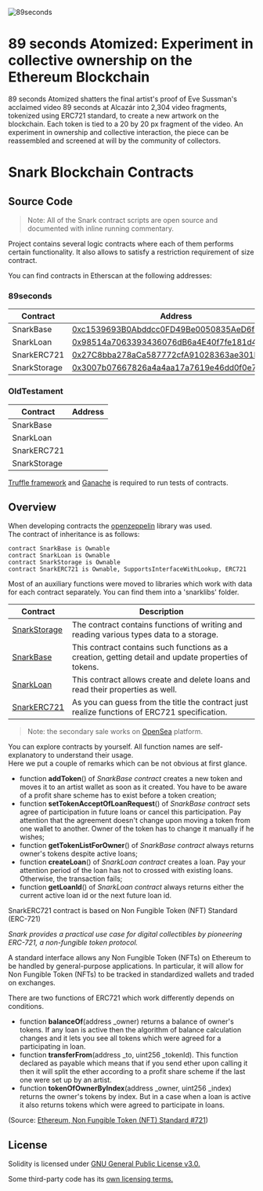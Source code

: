 ![89seconds](https://snark.art/assets/artworks/eve.png)

# 89 seconds Atomized: Experiment in collective ownership on the Ethereum Blockchain

89 seconds Atomized shatters the final artist's proof of Eve Sussman's acclaimed video 89 seconds at Alcazár into 2,304 video fragments, tokenized using ERC721 standard, to create a new artwork on the blockchain. Each token is tied to a 20 by 20 px fragment of the video. An experiment in ownership and collective interaction, the piece can be reassembled and screened at will by the community of collectors.

# Snark Blockchain Contracts

## Source Code

> Note: All of the Snark contract scripts are open source and documented with inline running commentary.

Project contains several logic contracts where each of them performs certain functionality. It also allows to satisfy a restriction requirement of size contract.

You can find contracts in Etherscan at the following addresses:

### 89seconds

Contract | Address
--- | ---
SnarkBase | [0xc1539693B0Abddcc0FD49Be0050835AeD6f67A50](https://etherscan.io/address/0xc1539693B0Abddcc0FD49Be0050835AeD6f67A50#code)
SnarkLoan | [0x98514a7063393436076dB6a4E40f7fe181d4AA87](https://etherscan.io/address/0x98514a7063393436076dB6a4E40f7fe181d4AA87#code)
SnarkERC721 | [0x27C8bba278aCa587772cfA91028363ae301b1A72](https://etherscan.io/address/0x27C8bba278aCa587772cfA91028363ae301b1A72#code)
SnarkStorage | [0x3007b07667826a4a4aa17a7619e46dd0f0e75157](https://etherscan.io/address/0x3007b07667826a4a4aa17a7619e46dd0f0e75157#code)

### OldTestament

Contract | Address
--- | ---
SnarkBase | [](https://etherscan.io/address/#code)
SnarkLoan | [](https://etherscan.io/address/#code)
SnarkERC721 | [](https://etherscan.io/address/#code)
SnarkStorage | [](https://etherscan.io/address/#code)

[Truffle framework](https://www.trufflesuite.com/truffle) and [Ganache](https://www.trufflesuite.com/ganache) is required to run tests of contracts.

## Overview

When developing contracts the [openzeppelin](https://openzeppelin.org) library was used.\
The contract of inheritance is as follows:

``` solidity
contract SnarkBase is Ownable
contract SnarkLoan is Ownable
contract SnarkStorage is Ownable
contract SnarkERC721 is Ownable, SupportsInterfaceWithLookup, ERC721
```

Most of an auxiliary functions were moved to libraries which work with data for each contract separately. You can find them into a 'snarklibs' folder.

Contract | Description
-- | --
[SnarkStorage](contracts/SnarkStorage.sol) | The contract contains functions of writing and reading various types data to a storage.
[SnarkBase](contracts/SnarkBase.sol) | This contract contains such functions as a creation, getting detail and update properties of tokens.
[SnarkLoan](contracts/SnarkLoan.sol) | This contract allows create and delete loans and read their properties as well.
[SnarkERC721](contracts/SnarkERC721.sol) | As you can guess from the title the contract just realize functions of ERC721 specification.

> Note: the secondary sale works on [OpenSea](https://opensea.io/assets/89secondsatomized) platform.

You can explore contracts by yourself. All function names are self-explanatory to understand their usage.\
Here we put a couple of remarks which can be not obvious at first glance.

- function **addToken**() of *SnarkBase contract* creates a new token and moves it to an artist wallet as soon as it created. You have to be aware of a profit share scheme has to exist before a token creation;
- function **setTokenAcceptOfLoanRequest**() of *SnarkBase contract* sets agree of participation in future loans or cancel this participation. Pay attention that the agreement doesn't change upon moving a token from one wallet to another. Owner of the token has to change it manually if he wishes;
- function **getTokenListForOwner**() of *SnarkBase contract* always returns owner's tokens despite active loans;
- function **createLoan**() of *SnarkLoan contract* creates a loan. Pay your attention period of the loan has not to crossed with existing loans. Otherwise, the transaction fails;
- function **getLoanId**() of *SnarkLoan contract* always returns either the current active loan id or the next future loan id.

SnarkERC721 contract is based on Non Fungible Token (NFT) Standard (ERC-721)

_Snark provides a practical use case for digital collectibles by pioneering ERC-721, a non-fungible token protocol._

A standard interface allows any Non Fungible Token (NFTs) on Ethereum
to be handled by general-purpose applications.
In particular, it will allow for Non Fungible Token (NFTs)
to be tracked in standardized wallets and traded on exchanges.

There are two functions of ERC721 which work differently depends on conditions.

- function **balanceOf**(address _owner) returns a balance of owner's tokens. If any loan is active then the algorithm of balance calculation changes and it lets you see all tokens which were agreed for a participating in loan.
- function **transferFrom**(address _to, uint256 _tokenId). This function declared as payable which means that if you send ether upon calling it then it will split the ether according to a profit share scheme if the last one were set up by an artist.
- function **tokenOfOwnerByIndex**(address _owner, uint256 _index) returns the owner's tokens by index. But in a case when a loan is active it also returns tokens which were agreed to participate in loans.

(Source: [Ethereum, Non Fungible Token (NFT) Standard #721](https://github.com/ethereum/EIPs/issues/721))

## License

Solidity is licensed under [GNU General Public License v3.0.](https://github.com/ethereum/solidity/blob/develop/LICENSE.txt)

Some third-party code has its [own licensing terms.](https://github.com/ethereum/solidity/blob/develop/cmake/templates/license.h.in)
